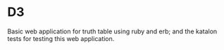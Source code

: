 # D3
Basic web application for truth table using ruby and erb; and the katalon tests for testing this web application.
